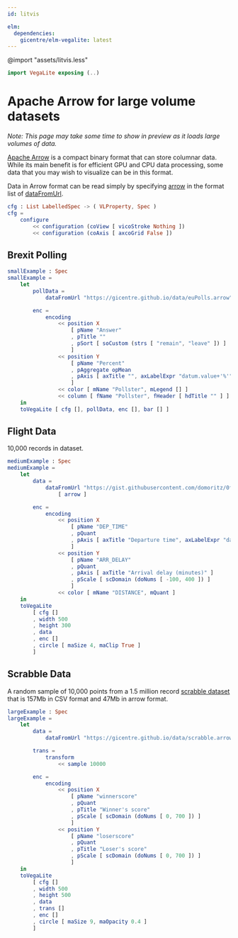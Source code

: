 ```yaml
---
id: litvis

elm:
  dependencies:
    gicentre/elm-vegalite: latest
---
```


@import "assets/litvis.less"

```elm {l=hidden}
import VegaLite exposing (..)
```

# Apache Arrow for large volume datasets

_Note: This page may take some time to show in preview as it loads large volumes of data._

[Apache Arrow](https://arrow.apache.org) is a compact binary format that can store columnar data. While its main benefit is for efficient GPU and CPU data processing, some data that you may wish to visualize can be in this format.

Data in Arrow format can be read simply by specifying [arrow](https://package.elm-lang.org/packages/gicentre/elm-vegalite/latest/VegaLite#arrow) in the format list of [dataFromUrl](https://package.elm-lang.org/packages/gicentre/elm-vegalite/latest/VegaLite#dataFromUrl).

```elm {l=hidden}
cfg : List LabelledSpec -> ( VLProperty, Spec )
cfg =
    configure
        << configuration (coView [ vicoStroke Nothing ])
        << configuration (coAxis [ axcoGrid False ])
```

## Brexit Polling

```elm {l v}
smallExample : Spec
smallExample =
    let
        pollData =
            dataFromUrl "https://gicentre.github.io/data/euPolls.arrow" [ arrow ]

        enc =
            encoding
                << position X
                    [ pName "Answer"
                    , pTitle ""
                    , pSort [ soCustom (strs [ "remain", "leave" ]) ]
                    ]
                << position Y
                    [ pName "Percent"
                    , pAggregate opMean
                    , pAxis [ axTitle "", axLabelExpr "datum.value+'%'" ]
                    ]
                << color [ mName "Pollster", mLegend [] ]
                << column [ fName "Pollster", fHeader [ hdTitle "" ] ]
    in
    toVegaLite [ cfg [], pollData, enc [], bar [] ]
```

## Flight Data

10,000 records in dataset.

```elm {l v}
mediumExample : Spec
mediumExample =
    let
        data =
            dataFromUrl "https://gist.githubusercontent.com/domoritz/0f53a5abde95564c36dfaac623a7a922/raw/cce3719b853e25d5dfff97a270283ba83af3c0e6/flights-10k.arrow"
                [ arrow ]

        enc =
            encoding
                << position X
                    [ pName "DEP_TIME"
                    , pQuant
                    , pAxis [ axTitle "Departure time", axLabelExpr "datum.value+':00'" ]
                    ]
                << position Y
                    [ pName "ARR_DELAY"
                    , pQuant
                    , pAxis [ axTitle "Arrival delay (minutes)" ]
                    , pScale [ scDomain (doNums [ -100, 400 ]) ]
                    ]
                << color [ mName "DISTANCE", mQuant ]
    in
    toVegaLite
        [ cfg []
        , width 500
        , height 300
        , data
        , enc []
        , circle [ maSize 4, maClip True ]
        ]
```

## Scrabble Data

A random sample of 10,000 points from a 1.5 million record [scrabble dataset](https://github.com/fivethirtyeight/data/tree/master/scrabble-games) that is 157Mb in CSV format and 47Mb in arrow format.

```elm {l v}
largeExample : Spec
largeExample =
    let
        data =
            dataFromUrl "https://gicentre.github.io/data/scrabble.arrow" [ arrow ]

        trans =
            transform
                << sample 10000

        enc =
            encoding
                << position X
                    [ pName "winnerscore"
                    , pQuant
                    , pTitle "Winner's score"
                    , pScale [ scDomain (doNums [ 0, 700 ]) ]
                    ]
                << position Y
                    [ pName "loserscore"
                    , pQuant
                    , pTitle "Loser's score"
                    , pScale [ scDomain (doNums [ 0, 700 ]) ]
                    ]
    in
    toVegaLite
        [ cfg []
        , width 500
        , height 500
        , data
        , trans []
        , enc []
        , circle [ maSize 9, maOpacity 0.4 ]
        ]
```
